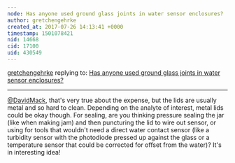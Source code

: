 ```yaml
---
node: Has anyone used ground glass joints in water sensor enclosures?
author: gretchengehrke
created_at: 2017-07-26 14:13:41 +0000
timestamp: 1501078421
nid: 14668
cid: 17100
uid: 430549
---
```




[gretchengehrke](../profile/gretchengehrke) replying to: [Has anyone used ground glass joints in water sensor enclosures?](../notes/gretchengehrke/07-19-2017/has-anyone-used-ground-glass-joints-in-water-sensor-enclosures)

----
[@DavidMack](/profile/DavidMack), that's very true about the expense, but the lids are usually metal and so hard to clean. Depending on the analyte of interest, metal lids could be okay though. For sealing, are you thinking pressure sealing the jar (like when making jam) and then puncturing the lid to wire out sensor, or using for tools that wouldn't need a direct water contact sensor (like a turbidity sensor with the photodiode pressed up against the glass or a temperature sensor that could be corrected for offset from the water)? It's in interesting idea!
